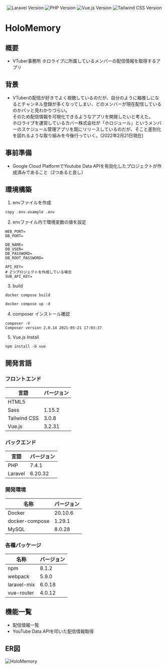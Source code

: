 <p align="center">
    <img src="https://img.shields.io/badge/Laravel-v6.20.32-orange?style=plastic&logo=laravel" alt="Laravel Version">
    <img src="https://img.shields.io/badge/PHP-v7.4.1-informational?style=plastic&logo=php" alt="PHP Version">
    <img src="https://img.shields.io/badge/Vue.js-v3.2.31-success?style=plastic&logo=vue.js" alt="Vue.js Version">
    <img src="https://img.shields.io/badge/Tailwind CSS-v3.0.8-9cf?style=plastic&logo=tailwindcss" alt="Tailwind CSS Version">
</p>

# HoloMemory

## 概要
- VTuber事務所 ホロライブに所属しているメンバーの配信情報を取得するアプリ

## 背景
- VTuberの配信が好きでよく視聴しているのだが、自分のように箱推しになるとチャンネル登録が多くなってしまい、どのメンバーが現在配信しているのかパッと見わかりづらい。<br>
そのため配信情報を可視化できるようなアプリを開発したいと考えた。<br>
ホロライブを運営しているカバー株式会社が「ホロジュール」というメンバーのスケジュール管理アプリを既にリリースしているのだが、そこと差別化を図れるような取り組みを今後行っていく。(2022年2月21日現在)<br>

## 事前準備
- Google Cloud PlatformでYoutube Data APIを有効化したプロジェクトが作成済みであること（2つあると良し）

## 環境構築
1. envファイルを作成
```shell
copy .env.example .env
```

2. envファイル内で環境変数の値を設定
```shell
WEB_PORT=
DB_PORT=

DB_NAME=
DB_USER=
DB_PASSWORD=
DB_ROOT_PASSWORD=

API_KEY=
# 2つプロジェクトを作成している場合
SUB_API_KEY=
```

3. build
```shell
docker compose build

docker compose up -d
```

4. composer インストール確認
```shell
composer -V
Composer version 2.0.14 2021-05-21 17:03:37
```

5. Vue.js Install
```
npm install -D vue
```

## 開発言語
### フロントエンド
| 言語         | バージョン |
| ------------ | ---------- |
| HTML5        |            |
| Sass         | 1.15.2     |
| Tailwind CSS | 3.0.8      |
| Vue.js       | 3.2.31     |

### バックエンド
| 言語    | バージョン |
| ------- | ---------- |
| PHP     | 7.4.1      |
| Laravel | 6.20.32    |

### 開発環境
| 名称 | バージョン |
| ------------ | ---------- |
| Docker         | 20.10.6    |
| docker-compose | 1.29.1     |
| MySQL          | 8.0.28     |

### 各種パッケージ
| 名称 | バージョン |
| ------------ | ---------- |
| npm         | 8.1.2 |
| webpack     | 5.9.0 |
| laravel-mix | 6.0.18 |
| vue-router | 4.0.12 |

## 機能一覧
- 配信情報一覧
- YouTube Data APIを叩いた配信情報取得

## ER図
![HoloMemory](https://user-images.githubusercontent.com/56289802/154892094-dfcef436-0dac-4816-b433-436b92c047f3.jpg)

